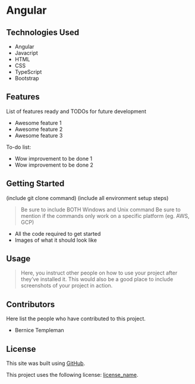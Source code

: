 # Angular

## Technologies Used
- Angular
- Javacript
- HTML
- CSS
- TypeScript
- Bootstrap

## Features

List of features ready and TODOs for future development
- Awesome feature 1
- Awesome feature 2
- Awesome feature 3

To-do list:
- Wow improvement to be done 1
- Wow improvement to be done 2

## Getting Started
(include git clone command) (include all environment setup steps)

> Be sure to include BOTH Windows and Unix command
> Be sure to mention if the commands only work on a specific platform (eg. AWS, GCP)

- All the code required to get started
- Images of what it should look like

## Usage
> Here, you instruct other people on how to use your project after they’ve installed it. 
> This would also be a good place to include screenshots of your project in action.

## Contributors
Here list the people who have contributed to this project. 
- Bernice Templeman

## License
This site was built using [GitHub](https://docs.github.com/en/github/writing-on-github/getting-started-with-writing-and-formatting-on-github/basic-writing-and-formatting-syntax#links).

This project uses the following license: [license_name](https://github.com/bernicetempleman/PROJECT-NAME).
